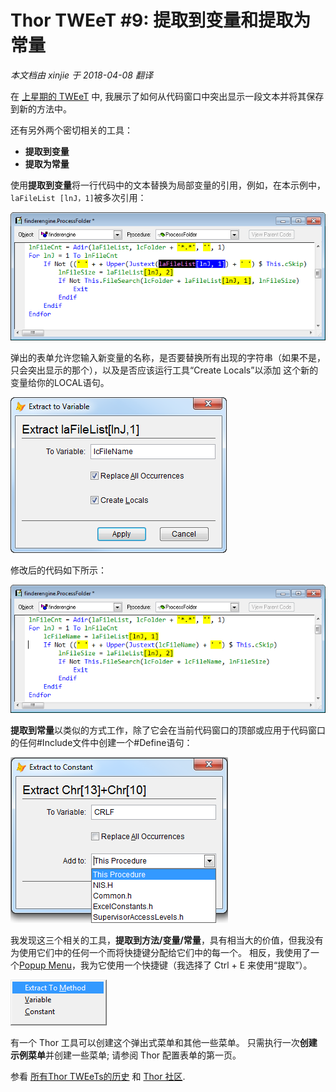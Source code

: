 ﻿Thor TWEeT #9: 提取到变量和提取为常量
===
_本文档由 xinjie 于 2018-04-08 翻译_

在 [上星期的 TWEeT](Tweet_08.md) 中, 我展示了如何从代码窗口中突出显示一段文本并将其保存到新的方法中。

还有另外两个密切相关的工具：

*   **提取到变量**
*   **提取为常量**

使用**提取到变量**将一行代码中的文本替换为局部变量的引用，例如，在本示例中，`laFileList [lnJ，1]`被多次引用：

![](Images/Tweet9a.png)

弹出的表单允许您输入新变量的名称，是否要替换所有出现的字符串（如果不是，只会突出显示的那个），以及是否应该运行工具“Create Locals”以添加 这个新的变量给你的LOCAL语句。

![](Images/Tweet9b.png)

修改后的代码如下所示：

![](Images/Tweet9c.png)

**提取到常量**以类似的方式工作，除了它会在当前代码窗口的顶部或应用于代码窗口的任何#Include文件中创建一个#Define语句：

![](Images/Tweet9d.png)

我发现这三个相关的工具，**提取到方法/变量/常量**，具有相当大的价值，但我没有为使用它们中的任何一个而将快捷键分配给它们中的每一个。 相反，我使用了一个[Popup Menu](../Thor_create_popup_menu.md)，我为它使用一个快捷键（我选择了 Ctrl + E 来使用“提取”）。

![](Images/Tweet9e.png)

有一个 Thor 工具可以创建这个弹出式菜单和其他一些菜单。 只需执行一次**创建示例菜单**并创建一些菜单; 请参阅 Thor 配置表单的第一页。

参看 [所有Thor TWEeTs的历史](../TWEeTs.md) 和 [Thor 社区](https://groups.google.com/forum/?fromgroups#!forum/FoxProThor).

